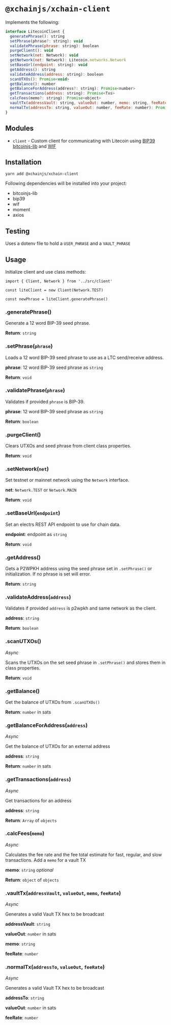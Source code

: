 # `@xchainjs/xchain-client`

Implements the following:

```javascript
interface LitecoinClient {
  generatePhrase(): string
  setPhrase(phrase?: string): void
  validatePhrase(phrase: string): boolean
  purgeClient(): void
  setNetwork(net: Network): void
  getNetwork(net: Network): Litecoin.networks.Network
  setBaseUrl(endpoint: string): void
  getAddress(): string
  validateAddress(address: string): boolean
  scanUTXOs(): Promise<void>
  getBalance(): number
  getBalanceForAddress(address?: string): Promise<number>
  getTransactions(address: string): Promise<Txs>
  calcFees(memo?: string): Promise<object>
  vaultTx(addressVault: string, valueOut: number, memo: string, feeRate: number): Promise<string>
  normalTx(addressTo: string, valueOut: number, feeRate: number): Promise<string>
}
```

## Modules

- `client` - Custom client for communicating with Litecoin using [BIP39](https://github.com/bitcoinjs/bip39) [bitcoinjs-lib](https://github.com/bitcoinjs/bitcoinjs-lib) and [WIF](https://github.com/bitcoinjs/wif)

## Installation

```
yarn add @xchainjs/xchain-client
```

Following dependencies will be installed into your project:

- bitcoinjs-lib
- bip39
- wif
- moment
- axios

## Testing

Uses a dotenv file to hold a `USER_PHRASE` and a `VAULT_PHRASE`

## Usage

Initialize client and use class methods:

```
import { Client, Network } from '../src/client'

const liteClient = new Client(Network.TEST)

const newPhrase = liteClient.generatePhrase()
```

### .generatePhrase()

Generate a 12 word BIP-39 seed phrase.

**Return**: `string`

### .setPhrase(`phrase`)

Loads a 12 word BIP-39 seed phrase to use as a LTC send/receive address.

**phrase**: 12 word BIP-39 seed phrase as `string`

**Return**: `void`

### .validatePhrase(`phrase`)

Validates if provided `phrase` is BIP-39.

**phrase**: 12 word BIP-39 seed phrase as `string`

**Return**: `boolean`

### .purgeClient()

Clears UTXOs and seed phrase from client class properties.

**Return**: `void`

### .setNetwork(`net`)

Set testnet or mainnet network using the `Network` interface.

**net**: `Network.TEST` or `Network.MAIN`

**Return**: `void` 

### .setBaseUrl(`endpoint`)

Set an electrs REST API endpoint to use for chain data.

**endpoint**: endpoint as `string`

**Return**: `void` 

### .getAddress()

Gets a P2WPKH address using the seed phrase set in `.setPhrase()` or initialization. If no phrase is set will error.

**Return**: `string` 

### .validateAddress(`address`)

Validates if provided `address` is p2wpkh and same network as the client.

**address**: `string`

**Return**: `boolean` 

### .scanUTXOs()

_Async_

Scans the UTXOs on the set seed phrase in `.setPhrase()` and stores them in class properties.

**Return**: `void` 

### .getBalance()

Get the balance of UTXOs from `.scanUTXOs()`

**Return**: `number` in sats

### .getBalanceForAddress(`address`)

_Async_ 

Get the balance of UTXOs for an external address

**address**: `string`

**Return**: `number` in sats 

### .getTransactions(`address`)

_Async_ 

Get transactions for an address

**address**: `string`

**Return**: `Array` of `objects` 

### .calcFees(`memo`)

_Async_ 

Calculates the fee rate and the fee total estimate for fast, regular, and slow transactions. Add a `memo` for a vault TX

**memo**: `string` _optional_

**Return**: `object` of `objects`

### .vaultTx(`addressVault`, `valueOut`, `memo`, `feeRate`)

_Async_ 

Generates a valid Vault TX hex to be broadcast

**addressVault**: `string`

**valueOut**: `number` in sats

**memo**: `string`

**feeRate**: `number`

### .normalTx(`addressTo`, `valueOut`, `feeRate`)

_Async_ 

Generates a valid Vault TX hex to be broadcast

**addressTo**: `string`

**valueOut**: `number` in sats

**feeRate**: `number`
